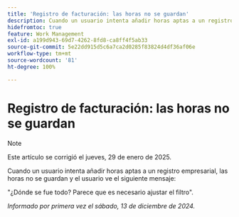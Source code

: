 ```yaml
---
title: 'Registro de facturación: las horas no se guardan'
description: Cuando un usuario intenta añadir horas aptas a un registro empresarial, las horas no se guardan y el usuario ve un mensaje.
hidefromtoc: true
feature: Work Management
exl-id: a199d943-69d7-4262-8fd8-ca8ff4f5ab33
source-git-commit: 5e22dd915d5c6a7ca2d0285f83824d4df36af06e
workflow-type: tm+mt
source-wordcount: '81'
ht-degree: 100%

---
```


# Registro de facturación: las horas no se guardan

>[!NOTE]
>
>Este artículo se corrigió el jueves, 29 de enero de 2025.

Cuando un usuario intenta añadir horas aptas a un registro empresarial, las horas no se guardan y el usuario ve el siguiente mensaje:

&quot;¿Dónde se fue todo? Parece que es necesario ajustar el filtro&quot;.

_Informado por primera vez el sábado, 13 de diciembre de 2024._
